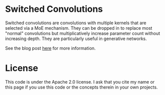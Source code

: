 # Switched Convolutions
Switched convolutions are convolutions with multiple kernels that are selected via a MoE mechanism.
They can be dropped in to replace most "normal" convolutions but multiplicatively increase parameter
count without increasing depth. They are particularly useful in generative networks.

See the blog post [here](https://nonint.com/2021/04/15/switched-convolutions-spatial-moe-for-convolutions/) for more information.


# License

This code is under the Apache 2.0 license. I ask that you cite my name or this page if you use this code or the concepts
therein in your own projects.
